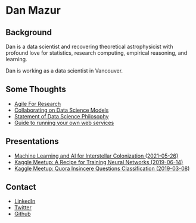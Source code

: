 # Dan Mazur

## Background

Dan is a data scientist and recovering theoretical astrophysicist with profound love for statistics, research computing, empirical reasoning, and learning. 

Dan is working as a data scientist in Vancouver.

## Some Thoughts

* [Agile For Research](agile_research.md)
* [Collaborating on Data Science Models](modeling_collaboration.md)
* [Statement of Data Science Philosophy](philosophy.md)
* [Guide to running your own web services](running_webservices.md)

## Presentations

* [Machine Learning and AI for Interstellar Colonization (2021-05-26)](https://www.youtube.com/watch?v=0d-eM2FToZg&t=3084s)
* [Kaggle Meetup: A Recipe for Training Neural Networks (2019-06-14)](https://www.youtube.com/watch?v=qajDVYLfeVg)
* [Kaggle Meetup: Quora Insincere Questions Classification (2019-03-08)](https://www.youtube.com/watch?v=l7ZmviwSnXw)

## Contact

* [LinkedIn](https://www.linkedin.com/in/mazurdan/)
* [Twitter](https://twitter.com/QEDanMazur)
* [Github](https://github.com/QEDan)
